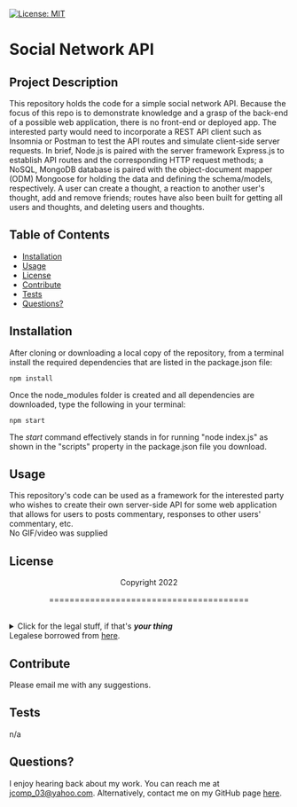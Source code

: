 [![License: MIT](https://img.shields.io/badge/License-MIT-yellow.svg)](https://opensource.org/licenses/MIT)
  # Social Network API
  ## Project Description
  This repository holds the code for a simple social network API. Because the focus of this repo is to demonstrate knowledge and a grasp of the back-end of a possible web application, there is no front-end or deployed app. The interested party would need to incorporate a REST API client such as Insomnia or Postman to test the API routes and simulate client-side server requests. In brief, Node.js is paired with the server framework Express.js to establish API routes and the corresponding HTTP request methods; a NoSQL, MongoDB database is paired with the object-document mapper (ODM) Mongoose for holding the data and defining the schema/models, respectively. A user can create a thought, a reaction to another user's thought, add and remove friends; routes have also been built for getting all users and thoughts, and deleting users and thoughts. 
  ## Table of Contents
  * [Installation](#installation)
  * [Usage](#usage)
  * [License](#license)
  * [Contribute](#contributions)
  * [Tests](#tests)
  * [Questions?](#questions)
  ## Installation
  After cloning or downloading a local copy of the repository, from a terminal install the required dependencies that are listed in the package.json file:
  ```
  npm install
  ```
  Once the node_modules folder is created and all dependencies are downloaded, type the following in your terminal:
  
  ```
  npm start
  ```
  The *start* command effectively stands in for running "node index.js" as shown in the "scripts" property in the package.json file you download.
    
  ## Usage
  This repository's code can be used as a framework for the interested party who wishes to create their own server-side API for some web application that allows for users to posts commentary, responses to other users' commentary, etc.<br>
  No GIF/video was supplied
  ## License
  <p align="center">Copyright 2022</p>
    <p align="center">=======================================</p><br>
    <details>
    <summary>Click for the legal stuff, if that's <em><strong>your thing</strong></em></summary>
    Copyright <YEAR> James Compagnoni

Permission is hereby granted, free of charge, to any person obtaining a copy of this software and associated documentation files (the "Software"), to deal in the Software without restriction, including without limitation the rights to use, copy, modify, merge, publish, distribute, sublicense, and/or sell copies of the Software, and to permit persons to whom the Software is furnished to do so, subject to the following conditions:

The above copyright notice and this permission notice shall be included in all copies or substantial portions of the Software.

THE SOFTWARE IS PROVIDED "AS IS", WITHOUT WARRANTY OF ANY KIND, EXPRESS OR IMPLIED, INCLUDING BUT NOT LIMITED TO THE WARRANTIES OF MERCHANTABILITY, FITNESS FOR A PARTICULAR PURPOSE AND NONINFRINGEMENT. IN NO EVENT SHALL THE AUTHORS OR COPYRIGHT HOLDERS BE LIABLE FOR ANY CLAIM, DAMAGES OR OTHER LIABILITY, WHETHER IN AN ACTION OF CONTRACT, TORT OR OTHERWISE, ARISING FROM, OUT OF OR IN CONNECTION WITH THE SOFTWARE OR THE USE OR OTHER DEALINGS IN THE SOFTWARE
    </details>
  Legalese borrowed from <a href="https://opensource.org/licenses/MIT" target="_blank">here</a>.

  ## Contribute
  Please email me with any suggestions.

  ## Tests
  n/a

  ## Questions?
  I enjoy hearing back about my work. You can reach me at jcomp_03@yahoo.com.
  Alternatively, contact me on my GitHub page <a href="https://github.com/jcomp-03">here</a>.
  
